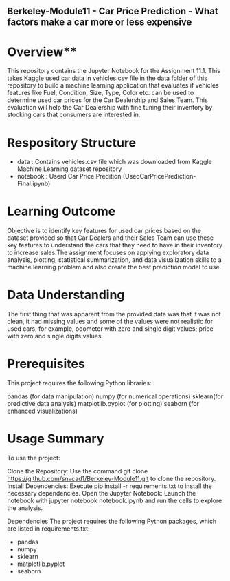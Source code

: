## Berkeley-Module11 - Car Price Prediction - What factors make a car more or less expensive

# Overview**
This repository contains the Jupyter Notebook for the Assignment 11.1. This takes Kaggle used car data in vehicles.csv file in the data folder of this repository to build a machine learning application that evaluates if vehicles features like Fuel, Condition, Size, Type, Color etc. can be used to determine used car prices for the Car Dealership and Sales Team. This evaluation will help the Car Dealership with fine tuning their inventory by stocking cars that consumers are interested in.

# Respository Structure
- data : Contains vehicles.csv file which was downloaded from Kaggle Machine Learning dataset repository
- notebook : Userd Car Price Predition (UsedCarPricePrediction-Final.ipynb)

# Learning Outcome
Objective is to identify key features for used car prices based on the dataset provided so that Car Dealers and their Sales Team can use these key features to understand the cars that they need to have in their inventory to increase sales.The assignment focuses on applying exploratory data analysis, plotting, statistical summarization, and data visualization skills to a machine learning problem and also create the best prediction model to use.

# Data Understanding
The first thing that was apparent from the provided data was that it was not clean, it had missing values and some of the values were not realistic for used cars, for example, odometer with zero and single digit values; price with zero and single digits values.

# Prerequisites
This project requires the following Python libraries:
 
pandas (for data manipulation)
numpy (for numerical operations)
sklearn(for predictive data analysis)
matplotlib.pyplot (for plotting)
seaborn (for enhanced visualizations)

# Usage Summary
To use the project:

Clone the Repository: Use the command git clone https://github.com/snvcad1/Berkeley-Module11.git to clone the repository.
Install Dependencies: Execute pip install -r requirements.txt to install the necessary dependencies.
Open the Jupyter Notebook: Launch the notebook with jupyter notebook notebook.ipynb and run the cells to explore the analysis.

Dependencies
The project requires the following Python packages, which are listed in requirements.txt:

- pandas 
- numpy 
- sklearn
- matplotlib.pyplot 
- seaborn 

